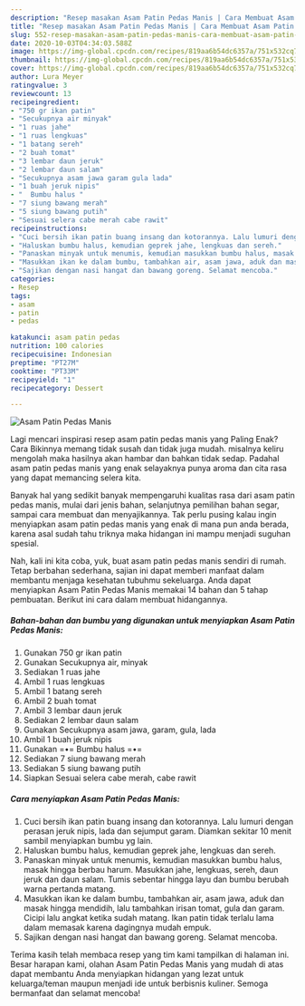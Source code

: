 ```yaml
---
description: "Resep masakan Asam Patin Pedas Manis | Cara Membuat Asam Patin Pedas Manis Yang Enak Dan Mudah"
title: "Resep masakan Asam Patin Pedas Manis | Cara Membuat Asam Patin Pedas Manis Yang Enak Dan Mudah"
slug: 552-resep-masakan-asam-patin-pedas-manis-cara-membuat-asam-patin-pedas-manis-yang-enak-dan-mudah
date: 2020-10-03T04:34:03.588Z
image: https://img-global.cpcdn.com/recipes/819aa6b54dc6357a/751x532cq70/asam-patin-pedas-manis-foto-resep-utama.jpg
thumbnail: https://img-global.cpcdn.com/recipes/819aa6b54dc6357a/751x532cq70/asam-patin-pedas-manis-foto-resep-utama.jpg
cover: https://img-global.cpcdn.com/recipes/819aa6b54dc6357a/751x532cq70/asam-patin-pedas-manis-foto-resep-utama.jpg
author: Lura Meyer
ratingvalue: 3
reviewcount: 13
recipeingredient:
- "750 gr ikan patin"
- "Secukupnya air minyak"
- "1 ruas jahe"
- "1 ruas lengkuas"
- "1 batang sereh"
- "2 buah tomat"
- "3 lembar daun jeruk"
- "2 lembar daun salam"
- "Secukupnya asam jawa garam gula lada"
- "1 buah jeruk nipis"
- "  Bumbu halus "
- "7 siung bawang merah"
- "5 siung bawang putih"
- "Sesuai selera cabe merah cabe rawit"
recipeinstructions:
- "Cuci bersih ikan patin buang insang dan kotorannya. Lalu lumuri dengan perasan jeruk nipis, lada dan sejumput garam. Diamkan sekitar 10 menit sambil menyiapkan bumbu yg lain."
- "Haluskan bumbu halus, kemudian geprek jahe, lengkuas dan sereh."
- "Panaskan minyak untuk menumis, kemudian masukkan bumbu halus, masak hingga berbau harum. Masukkan jahe, lengkuas, sereh, daun jeruk dan daun salam. Tumis sebentar hingga layu dan bumbu berubah warna pertanda matang."
- "Masukkan ikan ke dalam bumbu, tambahkan air, asam jawa, aduk dan masak hingga mendidih, lalu tambahkan irisan tomat, gula dan garam. Cicipi lalu angkat ketika sudah matang. Ikan patin tidak terlalu lama dalam memasak karena dagingnya mudah empuk."
- "Sajikan dengan nasi hangat dan bawang goreng. Selamat mencoba."
categories:
- Resep
tags:
- asam
- patin
- pedas

katakunci: asam patin pedas 
nutrition: 100 calories
recipecuisine: Indonesian
preptime: "PT27M"
cooktime: "PT33M"
recipeyield: "1"
recipecategory: Dessert

---
```



![Asam Patin Pedas Manis](https://img-global.cpcdn.com/recipes/819aa6b54dc6357a/751x532cq70/asam-patin-pedas-manis-foto-resep-utama.jpg)

Lagi mencari inspirasi resep asam patin pedas manis yang Paling Enak? Cara Bikinnya memang tidak susah dan tidak juga mudah. misalnya keliru mengolah maka hasilnya akan hambar dan bahkan tidak sedap. Padahal asam patin pedas manis yang enak selayaknya punya aroma dan cita rasa yang dapat memancing selera kita.

Banyak hal yang sedikit banyak mempengaruhi kualitas rasa dari asam patin pedas manis, mulai dari jenis bahan, selanjutnya pemilihan bahan segar, sampai cara membuat dan menyajikannya. Tak perlu pusing kalau ingin menyiapkan asam patin pedas manis yang enak di mana pun anda berada, karena asal sudah tahu triknya maka hidangan ini mampu menjadi suguhan spesial.




Nah, kali ini kita coba, yuk, buat asam patin pedas manis sendiri di rumah. Tetap berbahan sederhana, sajian ini dapat memberi manfaat dalam membantu menjaga kesehatan tubuhmu sekeluarga. Anda dapat menyiapkan Asam Patin Pedas Manis memakai 14 bahan dan 5 tahap pembuatan. Berikut ini cara dalam membuat hidangannya.

<!--inarticleads1-->

##### Bahan-bahan dan bumbu yang digunakan untuk menyiapkan Asam Patin Pedas Manis:

1. Gunakan 750 gr ikan patin
1. Gunakan Secukupnya air, minyak
1. Sediakan 1 ruas jahe
1. Ambil 1 ruas lengkuas
1. Ambil 1 batang sereh
1. Ambil 2 buah tomat
1. Ambil 3 lembar daun jeruk
1. Sediakan 2 lembar daun salam
1. Gunakan Secukupnya asam jawa, garam, gula, lada
1. Ambil 1 buah jeruk nipis
1. Gunakan  =•= Bumbu halus =•=
1. Sediakan 7 siung bawang merah
1. Sediakan 5 siung bawang putih
1. Siapkan Sesuai selera cabe merah, cabe rawit




<!--inarticleads2-->

##### Cara menyiapkan Asam Patin Pedas Manis:

1. Cuci bersih ikan patin buang insang dan kotorannya. Lalu lumuri dengan perasan jeruk nipis, lada dan sejumput garam. Diamkan sekitar 10 menit sambil menyiapkan bumbu yg lain.
1. Haluskan bumbu halus, kemudian geprek jahe, lengkuas dan sereh.
1. Panaskan minyak untuk menumis, kemudian masukkan bumbu halus, masak hingga berbau harum. Masukkan jahe, lengkuas, sereh, daun jeruk dan daun salam. Tumis sebentar hingga layu dan bumbu berubah warna pertanda matang.
1. Masukkan ikan ke dalam bumbu, tambahkan air, asam jawa, aduk dan masak hingga mendidih, lalu tambahkan irisan tomat, gula dan garam. Cicipi lalu angkat ketika sudah matang. Ikan patin tidak terlalu lama dalam memasak karena dagingnya mudah empuk.
1. Sajikan dengan nasi hangat dan bawang goreng. Selamat mencoba.




Terima kasih telah membaca resep yang tim kami tampilkan di halaman ini. Besar harapan kami, olahan Asam Patin Pedas Manis yang mudah di atas dapat membantu Anda menyiapkan hidangan yang lezat untuk keluarga/teman maupun menjadi ide untuk berbisnis kuliner. Semoga bermanfaat dan selamat mencoba!
